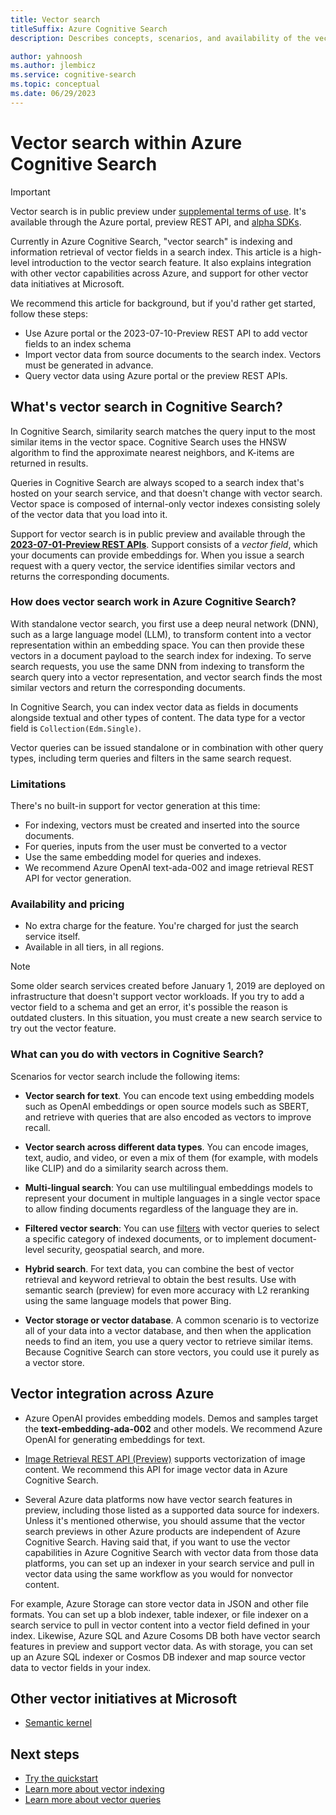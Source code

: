 ```yaml
---
title: Vector search
titleSuffix: Azure Cognitive Search
description: Describes concepts, scenarios, and availability of the vector search feature in Cognitive Search.

author: yahnoosh
ms.author: jlembicz
ms.service: cognitive-search
ms.topic: conceptual
ms.date: 06/29/2023
---
```


# Vector search within Azure Cognitive Search

> [!IMPORTANT]
> Vector search is in public preview under [supplemental terms of use](https://azure.microsoft.com/support/legal/preview-supplemental-terms/). It's available through the Azure portal, preview REST API, and [alpha SDKs](https://github.com/Azure/cognitive-search-vector-pr#readme).

Currently in Azure Cognitive Search, "vector search" is indexing and information retrieval of vector fields in a search index. This article is a high-level introduction to the vector search feature. It also explains integration with other vector capabilities across Azure, and support for other vector data initiatives at Microsoft.

We recommend this article for background, but if you'd rather get started, follow these steps:

+ Use Azure portal or the 2023-07-10-Preview REST API to add vector fields to an index schema
+ Import vector data from source documents to the search index. Vectors must be generated in advance.
+ Query vector data using Azure portal or the preview REST APIs.

## What's vector search in Cognitive Search?

In Cognitive Search, similarity search matches the query input to the most similar items in the vector space. Cognitive Search uses the HNSW algorithm to find the approximate nearest neighbors, and K-items are returned in results.

Queries in Cognitive Search are always scoped to a search index that's hosted on your search service, and that doesn't change with vector search.
Vector space is composed of internal-only vector indexes consisting solely of the vector data that you load into it.

Support for vector search is in public preview and available through the [**2023-07-01-Preview REST APIs**](/rest/api/searchservice/index-preview). Support consists of a *vector field*, which your documents can provide embeddings for. When you issue a search request with a query vector, the service identifies similar vectors and returns the corresponding documents.

### How does vector search work in Azure Cognitive Search?

With standalone vector search, you first use a deep neural network (DNN), such as a large language model (LLM), to transform content into a vector representation within an embedding space. You can then provide these vectors in a document payload to the search index for indexing. To serve search requests, you use the same DNN from indexing to transform the search query into a vector representation, and vector search finds the most similar vectors and return the corresponding documents.

In Cognitive Search, you can index vector data as fields in documents alongside textual and other types of content. The data type for a vector field is `Collection(Edm.Single)`.

Vector queries can be issued standalone or in combination with other query types, including term queries and filters in the same search request.

### Limitations

There's no built-in support for vector generation at this time:

+ For indexing, vectors must be created and inserted into the source documents. 
+ For queries, inputs from the user must be converted to a vector
+ Use the same embedding model for queries and indexes.
+ We recommend Azure OpenAI text-ada-002 and image retrieval REST API for vector generation.

### Availability and pricing

+ No extra charge for the feature. You're charged for just the search service itself.
+ Available in all tiers, in all regions.

> [!NOTE]
> Some older search services created before January 1, 2019 are deployed on infrastructure that doesn't support vector workloads. If you try to add a vector field to a schema and get an error, it's possible the reason is outdated clusters. In this situation, you must create a new search service to try out the vector feature.

### What can you do with vectors in Cognitive Search?

Scenarios for vector search include the following items:

+ **Vector search for text**. You can encode text using embedding models such as OpenAI embeddings or open source models such as SBERT, and retrieve with queries that are also encoded as vectors to improve recall.

+ **Vector search across different data types**. You can encode images, text, audio, and video, or even a mix of them (for example, with models like CLIP) and do a similarity search across them.

+ **Multi-lingual search**: You can use multilingual embeddings models to represent your document in multiple languages in a single vector space to allow finding documents regardless of the language they are in.

+ **Filtered vector search**: You can use [filters](search-filters.md) with vector queries to select a specific category of indexed documents, or to implement document-level security, geospatial search, and more.

+ **Hybrid search**. For text data, you can combine the best of vector retrieval and keyword retrieval to obtain the best results. Use with semantic search (preview) for even more accuracy with L2 reranking using the same language models that power Bing.  

+ **Vector storage or vector database**. A common scenario is to vectorize all of your data into a vector database, and then when the application needs to find an item, you use a query vector to retrieve similar items. Because Cognitive Search can store vectors, you could use it purely as a vector store.

## Vector integration across Azure

+ Azure OpenAI provides embedding models. Demos and samples target the **text-embedding-ada-002** and other models. We recommend Azure OpenAI for generating embeddings for text.

+ [Image Retrieval REST API (Preview)](/rest/api/computervision/2023-02-01-preview/image-retrieval/vectorize-image) supports vectorization of image content. We recommend this API for image vector data in Azure Cognitive Search.

+ Several Azure data platforms now have vector search features in preview, including those listed as a supported data source for indexers. Unless it's mentioned otherwise, you should assume that the vector search previews in other Azure products are independent of Azure Cognitive Search. Having said that, if you want to use the vector capabilities in Azure Cognitive Search with vector data from those data platforms, you can set up an indexer in your search service and pull in vector data using the same workflow as you would for nonvector content.

For example, Azure Storage can store vector data in JSON and other file formats. You can set up a blob indexer, table indexer, or file indexer on a search service to pull in vector content into a vector field defined in your index. Likewise, Azure SQL and Azure Cosoms DB both have vector search features in preview and support vector data. As with storage, you can set up an Azure SQL indexer or Cosmos DB indexer and map source vector data to vector fields in your index.

## Other vector initiatives at Microsoft

+ [Semantic kernel](https://github.com/microsoft/semantic-kernel/blob/main/README.md)

## Next steps

+ [Try the quickstart](search-get-started-vector.md)
+ [Learn more about vector indexing](vector-search-how-to-create-index.md)
+ [Learn more about vector queries](vector-search-how-to-query.md)
